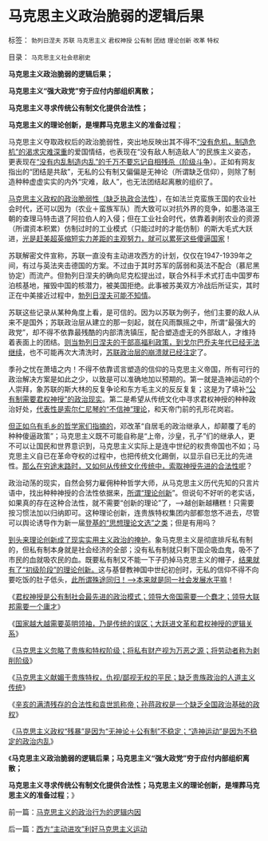 # 马克思主义政治脆弱的逻辑后果

标签： `勃列日涅夫` `苏联` `马克思主义` `君权神授` `公有制` `团结` `理论创新` `改革` `特权` 

目录： `马克思主义社会悲剧史`

**马克思主义政治脆弱的逻辑后果；**

**马克思主义“强大政党”穷于应付内部组织离散；**

**马克思主义寻求传统公有制文化提供合法性；**

**马克思主义的理论创新，是埋葬马克思主义的准备过程**；

马克思主义夺取政权后的政治脆弱性，突出地反映出其不得不[“没有危机，制造危机”的渴求灾难深重](../../../2011/6/18/食品安全无端恐慌是社会最大危机.md)的爱国情结，也表现在“没有敌人制造敌人”的民族主义姿态，更表现在[“没有内乱制造内乱”的千万不要忘记自相残杀（阶级斗争](../../../2011/10/20/没有私有制就不存在社会分工；马克思主义的自相矛盾；.md)）。正如有网友指出的“团结是共敌”，无私的公有制又偏偏是无神论（所谓缺乏信仰），则除了制造种种虚虚实实的内外“灾难，敌人”，也无法团结起离散的组织了。

[马克思主义政权的政治脆弱性（缺乏执政合法性](../../../2011/11/12/君权神授是公有制社会最先进的政治模式.md)），在如法兰克蛮族王国的农业社会时代，还可以因为（农业＋蛮族军队）而大致可以对抗外界的竞争，如墨洛温王朝的查理马特击退了阿拉伯人的入侵；但在工业社会时代，依靠着剥削农业的资源（所谓资本积累）仿制过时的工业模式（只能过时的才能仿制）的斯大毛式大跃进，[光是赶美超英缩短实力差距的主观努力，就可以累死这些傻逼国家](../../../2009/12/28/追赶美国，或让中国越来越落后.md)！

苏联解密文件宣称，苏联一直没有主动进攻西方的计划，仅仅在1947-1939年之间，有过与英法夹击德国的方案。不过由于其时苏军的孱弱和英法不配合（慕尼黑协定）而流产。但勃列日涅夫的确向尼克松提出过，联合外科手术式打击中国罗布泊核基地，摧毁中国的核潜力，被美国拒绝。此事被苏美双方冷战后所证实，其时正在中美接近过程中，[勃列日涅夫可能不知情](../../../2009/8/4/苏东巨变的真相是苏联并没有消失.md)。

苏联这些记录从某种角度上看，是可信的。因为以苏联为例子，他们主要的敌人从来不是国外；苏联政治层从建立的那一刻起，就在风雨飘摇之中，所谓“最强大的政党”，却不得不依靠最残酷的内部清洗镇压，配合塑造虚无的外部敌人，才维持着表面上的团结。[则当勃列日涅夫的干部高福利政策，到戈尔巴乔夫年代已经无法继续](http://blog.sina.com.cn/u/5563a64d0100e5q8)，也不可能再次大清洗时，[苏联政治层的崩溃就已经注定](../../../2011/11/5/民粹冲击波的动员和组织要素.md)了。

季孙之忧在萧墙之内！不得不依靠谎言塑造的信仰的马克思主义帝国，所有可行的政治解决方案是如此之少，以致是可以准确地加以预期的。第一就是造神运动的个人崇拜，象苏联的斯大林的反复争论和东方毛主义的反反复复；这是为了填补[“公有制需要君权神授”的政治现实](../../../2011/11/12/大国治理的传统误区.md)。第二是希望从传统文化中寻求君权神授的种种政治好处，[代表性是索尔仁尼琴的“不信神”理论](../../../2010/2/12/个人主义对哲学的实证基础的变化.md)，和天帝门前的孔形花岗岩。

[但正如乌有毛乡的哲学家们指摘的](http://hi.baidu.com/darthchn/blog/item/ed4ad95838c09f232934f03c.html)，邓改革“自居毛的政治继承人，却颠覆了毛的种种傻逼政策”；马克思主义既不可能自称是“上帝，沙皇，孔子”们的继承人，更不可以让国民和世界意识到，马克思主义实际上是连中世纪的权贵帝国也不如；马克思主义自已在革命夺权的过程中，也把传统文化踢倒，以显示自已无比的先进性。[那么在穷途末路时，又如何从传统文化传统中，索取神授先进的合法性呢](../../../2009/5/15/热爱传统文化还是仇视中国文化？.md)？

政治动荡的现实，自然会努力雇佣种种哲学大师，从马克思主义历代先知的只言片语中，找出种种神授的合法性依据来，[所谓“理论创新](../../../2009/12/22/什么是科学？科学实证性和理论和哲学.md)”。但说句不好听的老实话，如果真的存在这种合法性，就不需要“创新的理论”了，——>越创新越糟糕！只需要按习惯法加以归纳即可。这种理论创新，连贵族特权集团内部都忽悠不进去，尽管可以舆论诱导作为新一届[登基的“思想理论文选”之类](../../../2009/11/29/“科学不是理论”！信仰理论的标榜和幻灭.md)；但是有用吗？

[到头来理论创新成了现实实用主义政治的掩护](../../../2009/7/27/实用主义的现代愚民制造业.md)。象马克思主义是彻底排斥私有制的，但私有制本身就是社会经济的全部；没有私有制就只剩下国企吸血鬼，吸不了市民的血就吸农民的血。既要私有制又不能一下子扔掉马克思主义的帽子，[结果就有了“初级阶段”的理论创新。](../../../2011/10/7/没有私有制就无所谓民主！基督教通往奴役之路的命运！.md)这与基督教神国中世纪初创时，无私的信仰不得不向要吃饭的肚子低头，[此所谓殊途同归！——>本来就是同一社会发展水平嘛](../../../2011/10/8/实在法是公有制的唯一合理依据.md)！

《[君权神授是公有制社会最先进的政治模式；领导大帝国需要一个蠢才；领导大联邦需要一个庸才](../../../2011/11/12/君权神授是公有制社会最先进的政治模式.md)》

《[国家越大越需要英明领袖，乃是传统的误区；大跃进文革和君权神授的逻辑关系](../../../2011/11/12/君权神授是公有制社会最先进的政治模式.md)》

《[马克思主义忽略了贵族和特权阶级；将私有财产视为万恶之源；将劳动者称为剥削阶级](../../../2011/11/14/《英国宪制》中的贵族情结和马克思的剥削阶级.md)》

《[马克思主义献媚于贵族特权，仇视/鄙视无权的平民；缺乏贵族政治的人道主义传统](../../../2011/11/14/马克思主义缺乏贵族政治的人道主义传统.md)》

《[辛亥的满清残存的合法性和袁世凯称帝；孙蒋政权是一个缺乏全国政治基础的政权](../../../2011/11/14/袁世凯称帝和孙蒋政权的政治基础.md)》

《[马克思主义政权“残暴”是因为“无神论＋公有制”不稳定；“造神运动”是因为不稳定的政治内乱](../../../2011/11/15/马克思主义的政治行为的逻辑内因.md)》

《**马克思主义政治脆弱的逻辑后果；马克思主义“强大政党”穷于应付内部组织离散；**

**马克思主义寻求传统公有制文化提供合法性；马克思主义的理论创新，是埋葬马克思主义的准备过程**；》

前一篇：[马克思主义的政治行为的逻辑内因](../../../2011/11/15/马克思主义的政治行为的逻辑内因.md)

后一篇：[西方“主动进攻”利好马克思主义运动](../../../2011/11/15/西方“主动进攻”利好马克思主义运动.md)